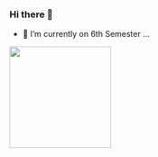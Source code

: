 ### Hi there 👋

<!--
**Abraham935/Abraham935** is a ✨ _special_ ✨ repository because its `README.md` (this file) appears on your GitHub profile.

-->

- 🔭 I’m currently on 6th Semester ...

<img height="180em" src="https://github-readme-stats.vercel.app/api?username=Abraham935&show_icons=true&hide_border=true&&count_private=true&include_all_commits=true" />
